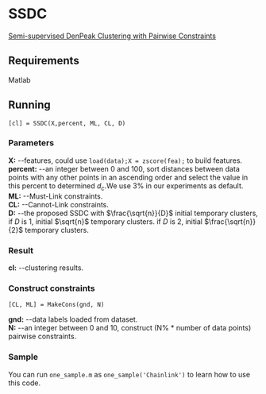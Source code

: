 # SSDC
[Semi-supervised DenPeak Clustering with Pairwise Constraints](https://link.springer.com/chapter/10.1007/978-3-319-97304-3_64)

## Requirements
Matlab

## Running
```
[cl] = SSDC(X,percent, ML, CL, D)
```

### Parameters
**X:** --features, could use `load(data);X = zscore(fea);` to build features.  
**percent:** --an integer between 0 and 100, sort distances between data points with any other points in an ascending order and select the value in this percent to determined $d_{c}$.We use 3% in our experiments as default.  
**ML:** --Must-Link constraints.  
**CL:** --Cannot-Link constraints.  
**D:** --the proposed SSDC with $\frac{\sqrt{n}}{D}$ initial temporary clusters, if $D$ is 1, initial $\sqrt{n}$ temporary clusters. if $D$ is 2, initial $\frac{\sqrt{n}}{2}$ temporary clusters.  

### Result
**cl:** --clustering results.

### Construct constraints
```
[CL, ML] = MakeCons(gnd, N)
```

**gnd:** --data labels loaded from dataset.  
**N:** --an integer between 0 and 10, construct (N% * number of data points) pairwise constraints.

### Sample
You can run `one_sample.m` as `one_sample('Chainlink')` to learn how to use this code.


